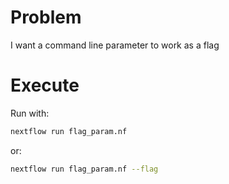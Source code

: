 # Problem
I want a command line parameter to work as a flag

# Execute
Run with:
```bash
nextflow run flag_param.nf
```
or:
```bash
nextflow run flag_param.nf --flag
```
